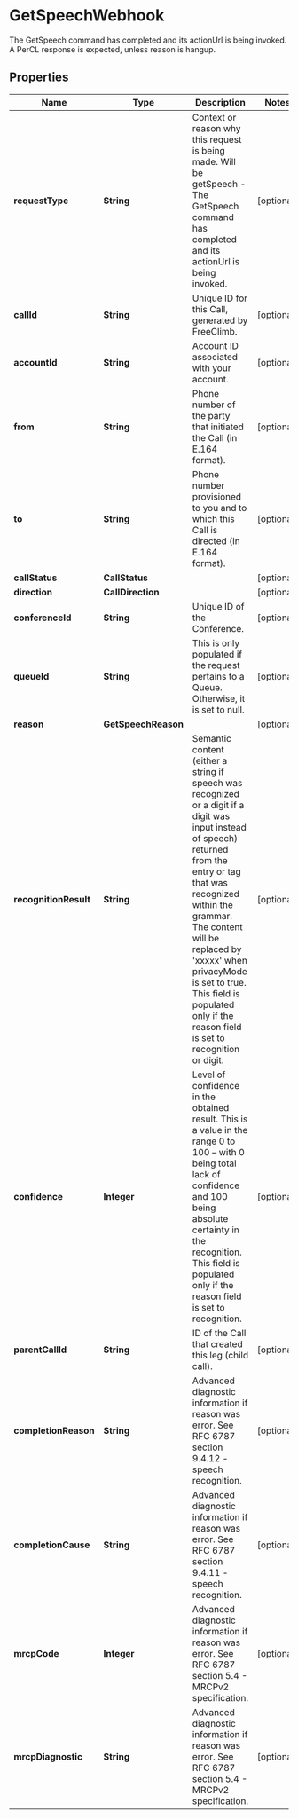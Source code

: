 

# GetSpeechWebhook

The GetSpeech command has completed and its actionUrl is being invoked. A PerCL response is expected, unless reason is hangup.

## Properties

Name | Type | Description | Notes
------------ | ------------- | ------------- | -------------
**requestType** | **String** | Context or reason why this request is being made. Will be getSpeech - The GetSpeech command has completed and its actionUrl is being invoked. |  [optional]
**callId** | **String** | Unique ID for this Call, generated by FreeClimb. |  [optional]
**accountId** | **String** | Account ID associated with your account. |  [optional]
**from** | **String** | Phone number of the party that initiated the Call (in E.164 format). |  [optional]
**to** | **String** | Phone number provisioned to you and to which this Call is directed (in E.164 format). |  [optional]
**callStatus** | **CallStatus** |  |  [optional]
**direction** | **CallDirection** |  |  [optional]
**conferenceId** | **String** | Unique ID of the Conference. |  [optional]
**queueId** | **String** | This is only populated if the request pertains to a Queue. Otherwise, it is set to null. |  [optional]
**reason** | **GetSpeechReason** |  |  [optional]
**recognitionResult** | **String** | Semantic content (either a string if speech was recognized or a digit if a digit was input instead of speech) returned from the entry or tag that was recognized within the grammar. The content will be replaced by &#39;xxxxx&#39; when privacyMode is set to true. This field is populated only if the reason field is set to recognition or digit. |  [optional]
**confidence** | **Integer** | Level of confidence in the obtained result. This is a value in the range 0 to 100 – with 0 being total lack of confidence and 100 being absolute certainty in the recognition. This field is populated only if the reason field is set to recognition. |  [optional]
**parentCallId** | **String** | ID of the Call that created this leg (child call). |  [optional]
**completionReason** | **String** | Advanced diagnostic information if reason was error. See RFC 6787 section 9.4.12 - speech recognition. |  [optional]
**completionCause** | **String** | Advanced diagnostic information if reason was error. See RFC 6787 section 9.4.11 - speech recognition. |  [optional]
**mrcpCode** | **Integer** | Advanced diagnostic information if reason was error. See RFC 6787 section 5.4 - MRCPv2 specification. |  [optional]
**mrcpDiagnostic** | **String** | Advanced diagnostic information if reason was error. See RFC 6787 section 5.4 - MRCPv2 specification. |  [optional]



